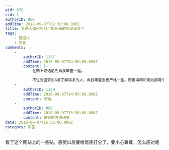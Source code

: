 ```yaml
---
aid: 678
cid: 1
authorID: 860
addTime: 2018-09-07T02:38:00.000Z
title: 普通人如何应对可能到来的言论审查？
tags:
    - 普通人
    - 言论
comments:
    -
        authorID: 1137
        addTime: 2018-09-07T04:50:00.000Z
        content: |-
            在网上说话前先自我审查一遍。

            不过对国安的G点了解得多的人，自我审查会更严格一些。而像海南和潮汕那两个在微信说话被抓了的人，可能根本不知道国安的存在。
    -
        authorID: 1139
        addTime: 2018-09-07T14:05:00.000Z
        content: 闭嘴。
    -
        authorID: 950
        addTime: 2018-09-07T15:56:00.000Z
        content: 最好的方法闭嘴
date: 2018-09-07T15:56:00.000Z
category: 问答
---
```


看了这个网站上的一些贴，感觉以后要给居民打分了，要小心翼翼，怎么应对呢
